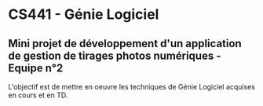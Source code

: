 # CS441 - Génie Logiciel


## Mini projet de développement d'un application de gestion de tirages photos numériques - Equipe n°2

L'objectif est de mettre en oeuvre les techniques de Génie Logiciel acquises en cours et en TD.
